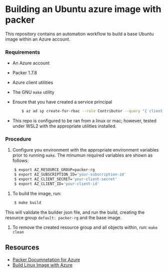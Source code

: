 # Building an Ubuntu azure image with packer

This repository contains an automation workflow to build a base Ubuntu image within an Azure account.

### Requirements

- An Azure account
- Packer 1.7.8
- Azure client utilities
- The GNU `make` utility
- Ensure that you have created a service principal

  ```bash
      $ az ad sp create-for-rbac --role Contributor --query "{ client_id: appId, client_secret: password, tenant_id: tenant }"
  ```
- This repo is configured to be ran from a linux or mac; however, tested under WSL2 with the appropriate utilities installed.

### Procedure

1. Configure you environment with the appropriate environment variables prior to running `make`. The minumun required variables are shown as follows:

  ```bash
      $ export AZ_RESOURCE_GROUP=packer-rg
      $ export AZ_SUBSCRIPTION_ID='your-subscription-id'
      $ export AZ_CLIENT_SECRET='your-client-secret'
      $ export AZ_CLIENT_ID='your-client-id'
  ```

1. To build the image, run:

  ```bash
      $ make build
  ```

This will validate the builder json file, and run the build, creating the resource group `default: packer-rg` and the base image.

1. To remove the created resource group and all objects within, run: `make clean`

## Resources

- [Packer Documnetation for Azure](https://www.packer.io/docs/builders/azure/arm)
- [Build Linux Image with Azure](https://docs.microsoft.com/en-us/azure/virtual-machines/linux/build-image-with-packer)
